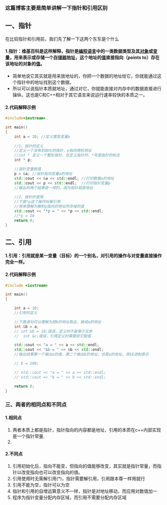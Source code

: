 ### 这篇博客主要是简单讲解一下指针和引用区别

## 一、指针

在比较指针和引用前，我们先了解一下这两个东东是个什么

#### 1.指针：维基百科是这样解释，指针是[编程语言](https://zh.m.wikipedia.org/wiki/程式語言)中的一类数据类型及其[对象](https://zh.m.wikipedia.org/wiki/物件_(電腦科學))或[变量](https://zh.m.wikipedia.org/wiki/變數)，用来表示或存储一个[存储器地址](https://zh.m.wikipedia.org/wiki/記憶體位址)，这个地址的[值](https://zh.m.wikipedia.org/wiki/值_(電腦科學))直接指向（points to）存在该地址的对象的[值](https://zh.m.wikipedia.org/wiki/值_(電腦科學))。

* 简单地说它其实就是用来放地址的，你把一个数据的地址给它，你就能通过这个指针中的地址找到这个数据。
* 所以可以说指针本质就地址，通过对它，你就能直接对内存中的数据直接进行操纵，这也是C和C++相对于其它语言来说运行速率较快的本质之一。

#### 2.代码解释示例

~~~ C++
#include<iostream>

int main()
{
	int a = 10; //定义整型变量a
    
	//1、指针的定义
	//定义一个没有初始化的指针，p指向随机地址
    //int * 定义一个整形指针，在定义指针时，*号是指针的标志
	int * p;

	//指针变量赋值
	p = &a; //指针指向变量a的地址
	std::cout << &a << std::endl; //打印数据a的地址
	std::cout << p << std::endl;  //打印指针变量p
	//输出的两个结果是一样的，因为指针就是地址
    
	//2、指针的使用
	//下面*p这个操作叫解引用
    //简单理解为解析p指向的地址所存储的值
	std::cout << "*p = " << *p << std::endl;
	//*p = 10
	return 0;
}
~~~





## 二、引用



#### 1.引用：引用就是某一变量（目标）的一个别名，对引用的操作与对变量直接操作完全一样。

#### 2.代码解释示例

~~~ C++
#include <iostream>

int main()
{

    int a = 10;
    //引用的定义

    //下面语句可以理解为把b的地址取出，换成a的地址
    int &b = a; 
    // int &b = 10;错误，定义时不能等于实参
    //  int &c;错误，引用定义时需要给它赋值

    std::cout << "a = " << a << std::endl;
    std::cout << "&b = " << &b << std::endl;
    //输出结果第一个输出a的值，第二个输出b的地址，也是a的地址，用16进制表示

    // b = 100;

    // std::cout << "a = " << a << std::endl;
    // std::cout << "b = " << b << std::endl;

    return 0;
}
~~~

### 三、两者的相同点和不同点

#### 1.相同点

1. 两者本质上都是指针，指针指向的内容都是地址，引用的本质在c++内部实现是一个指针常量.
2. 

####  2.不同点

1. 引用初始化后，指向不能变，但指向的值能够改变，其实就是指针常量，而指针以改变指向也可以改变指向的值。
2. 引用使用时无需解引用(*)，指针需要解引用，引用跟本尊一样用就行
3. 引用不能为空，指针可以为空
4. 指针和引用的自增运算意义不一样，指针是对地址移动，而应用对数值加一
5. 程序为指针变量分配内存区域，而引用不需要分配内存区域






